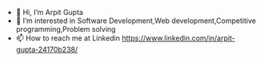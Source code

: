 - 👋 Hi, I’m Arpit Gupta
- 👀 I’m interested in Software Development,Web development,Competitive programming,Problem solving
- 📫 How to reach me at Linkedin https://www.linkedin.com/in/arpit-gupta-24170b238/

<!---
arpit4521/arpit4521 is a ✨ special ✨ repository because its `README.md` (this file) appears on your GitHub profile.
You can click the Preview link to take a look at your changes.
--->
